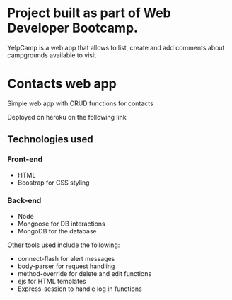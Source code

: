 <h1> Project built as part of Web Developer Bootcamp. </h1>


<p> YelpCamp is a web app that allows to list, create and add comments about campgrounds available to visit </p>

<h1>Contacts web app </h1>

<p>Simple web app with CRUD functions for contacts</p>
<p>Deployed on heroku on the following <a src="https://young-dusk-84196.herokuapp.com/">link</a> </p>

<h2> Technologies used </h2>

<h3> Front-end </h3>

<ul>
  <li> 
    HTML
  </li>
  <li>
    Boostrap for CSS styling
  </li>
</ul>

<h3> Back-end </h3>

<ul>
  <li> 
    Node
  </li>
  <li>
    Mongoose for DB interactions
  </li>
  <li>
    MongoDB for the database
  </li>
</ul>

<p>Other tools used include the following: </p>

<ul>
  <li> 
    connect-flash for alert messages
  </li>
  <li>
    body-parser for request handling
  </li>
  <li>
    method-override for delete and edit functions
  </li>
  <li>
    ejs for HTML templates
  </li>
  <li>
    Express-session to handle log in functions
  </li>
</ul>
